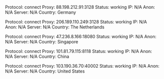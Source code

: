 Protocol: connect
Proxy: 88.198.212.91:3128
Status: working
IP: N/A
Anon: N/A
Server: N/A
Country: Germany

Protocol: connect
Proxy: 206.189.110.249:3128
Status: working
IP: N/A
Anon: N/A
Server: N/A
Country: The Netherlands

Protocol: connect
Proxy: 47.236.8.166:18080
Status: working
IP: N/A
Anon: N/A
Server: N/A
Country: Singapore

Protocol: connect
Proxy: 101.81.79.115:8118
Status: working
IP: N/A
Anon: N/A
Server: N/A
Country: China

Protocol: connect
Proxy: 103.190.36.70:40002
Status: working
IP: N/A
Anon: N/A
Server: N/A
Country: United States


